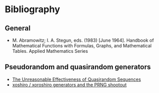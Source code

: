 # Bibliography

## General
- M. Abramowitz; I. A. Stegun, eds. (1983) [June 1964]. Handbook of Mathematical Functions with Formulas, Graphs, and Mathematical Tables. Applied Mathematics Series

## Pseudorandom and quasirandom generators
- [The Unreasonable Effectiveness of Quasirandom Sequences](http://extremelearning.com.au/unreasonable-effectiveness-of-quasirandom-sequences/)
- [xoshiro / xoroshiro generators and the PRNG shootout](https://prng.di.unimi.it/)
